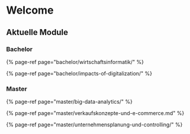 # Welcome

## Aktuelle Module

### Bachelor

{% page-ref page="bachelor/wirtschaftsinformatik/" %}

{% page-ref page="bachelor/impacts-of-digitalization/" %}

### Master

{% page-ref page="master/big-data-analytics/" %}

{% page-ref page="master/verkaufskonzepte-und-e-commerce.md" %}

{% page-ref page="master/unternehmensplanung-und-controlling/" %}

